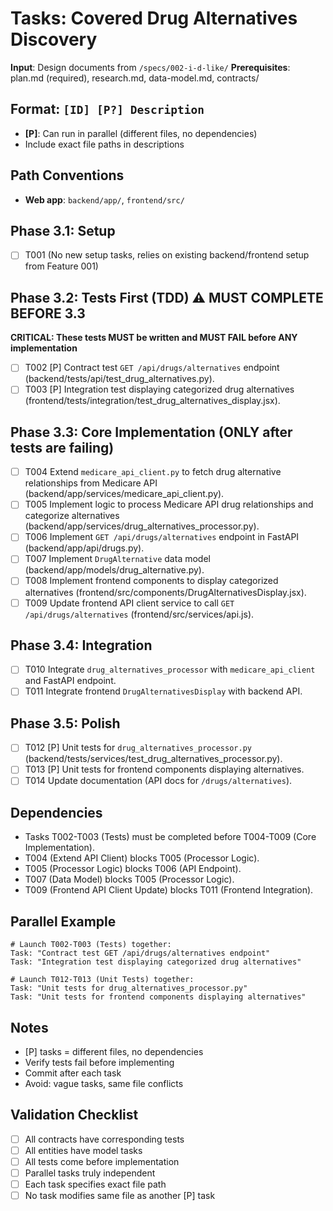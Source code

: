 # Tasks: Covered Drug Alternatives Discovery

**Input**: Design documents from `/specs/002-i-d-like/`
**Prerequisites**: plan.md (required), research.md, data-model.md, contracts/

## Format: `[ID] [P?] Description`
- **[P]**: Can run in parallel (different files, no dependencies)
- Include exact file paths in descriptions

## Path Conventions
- **Web app**: `backend/app/`, `frontend/src/`

## Phase 3.1: Setup
- [ ] T001 (No new setup tasks, relies on existing backend/frontend setup from Feature 001)

## Phase 3.2: Tests First (TDD) ⚠️ MUST COMPLETE BEFORE 3.3
**CRITICAL: These tests MUST be written and MUST FAIL before ANY implementation**
- [ ] T002 [P] Contract test `GET /api/drugs/alternatives` endpoint (backend/tests/api/test_drug_alternatives.py).
- [ ] T003 [P] Integration test displaying categorized drug alternatives (frontend/tests/integration/test_drug_alternatives_display.jsx).

## Phase 3.3: Core Implementation (ONLY after tests are failing)
- [ ] T004 Extend `medicare_api_client.py` to fetch drug alternative relationships from Medicare API (backend/app/services/medicare_api_client.py).
- [ ] T005 Implement logic to process Medicare API drug relationships and categorize alternatives (backend/app/services/drug_alternatives_processor.py).
- [ ] T006 Implement `GET /api/drugs/alternatives` endpoint in FastAPI (backend/app/api/drugs.py).
- [ ] T007 Implement `DrugAlternative` data model (backend/app/models/drug_alternative.py).
- [ ] T008 Implement frontend components to display categorized alternatives (frontend/src/components/DrugAlternativesDisplay.jsx).
- [ ] T009 Update frontend API client service to call `GET /api/drugs/alternatives` (frontend/src/services/api.js).

## Phase 3.4: Integration
- [ ] T010 Integrate `drug_alternatives_processor` with `medicare_api_client` and FastAPI endpoint.
- [ ] T011 Integrate frontend `DrugAlternativesDisplay` with backend API.

## Phase 3.5: Polish
- [ ] T012 [P] Unit tests for `drug_alternatives_processor.py` (backend/tests/services/test_drug_alternatives_processor.py).
- [ ] T013 [P] Unit tests for frontend components displaying alternatives.
- [ ] T014 Update documentation (API docs for `/drugs/alternatives`).

## Dependencies
- Tasks T002-T003 (Tests) must be completed before T004-T009 (Core Implementation).
- T004 (Extend API Client) blocks T005 (Processor Logic).
- T005 (Processor Logic) blocks T006 (API Endpoint).
- T007 (Data Model) blocks T005 (Processor Logic).
- T009 (Frontend API Client Update) blocks T011 (Frontend Integration).

## Parallel Example
```
# Launch T002-T003 (Tests) together:
Task: "Contract test GET /api/drugs/alternatives endpoint"
Task: "Integration test displaying categorized drug alternatives"

# Launch T012-T013 (Unit Tests) together:
Task: "Unit tests for drug_alternatives_processor.py"
Task: "Unit tests for frontend components displaying alternatives"
```

## Notes
- [P] tasks = different files, no dependencies
- Verify tests fail before implementing
- Commit after each task
- Avoid: vague tasks, same file conflicts

## Validation Checklist
- [ ] All contracts have corresponding tests
- [ ] All entities have model tasks
- [ ] All tests come before implementation
- [ ] Parallel tasks truly independent
- [ ] Each task specifies exact file path
- [ ] No task modifies same file as another [P] task
